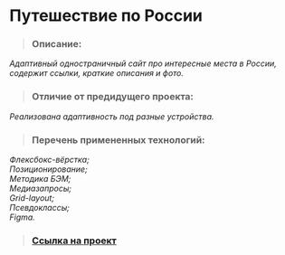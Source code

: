 # Путешествие по России
>### Описание:
_Адаптивный одностраничный сайт про интересные места в России, содержит ссылки, краткие описания и фото._
>### Отличие от предидущего проекта: 
_Реализована адаптивность под разные устройства._
>### Перечень примененных технологий:
_Флексбокс-вёрстка;_  
_Позиционирование;_  
_Методика БЭМ;_  
_Медиазапросы;_  
_Grid-layout;_  
_Псевдоклассы;_  
_Figma._
>### [Ссылка на проект](https://ukhanov-alexandr.github.io/russian-travel/index.html)
